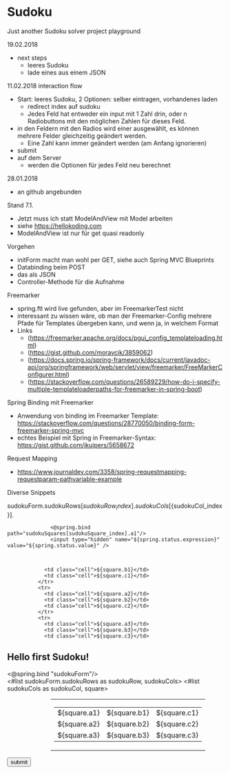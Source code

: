 # Sudoku
Just another Sudoku solver project playground

19.02.2018
- next steps
  - leeres Sudoku
  - lade eines aus einem JSON
  
  
11.02.2018
interaction flow
- Start: leeres Sudoku, 2 Optionen: selber eintragen, vorhandenes laden
	- redirect index auf sudoku
	- Jedes Feld hat entweder ein input mit 1 Zahl drin, oder n Radiobuttons mit den möglichen Zahlen für dieses Feld.
- in den Feldern mit den Radios wird einer ausgewählt, es können mehrere Felder gleichzeitig geändert werden.
	- Eine Zahl kann immer geändert werden (am Anfang ignorieren)
- submit
- auf dem Server
	- werden die Optionen für jedes Feld neu berechnet

28.01.2018
- an github angebunden

Stand 7.1.
  - Jetzt muss ich statt ModelAndView mit Model arbeiten
  - siehe https://hellokoding.com
  - ModelAndView ist nur für get quasi readonly
  
Vorgehen
- initForm macht man wohl per GET, siehe auch Spring MVC Blueprints    
- Databinding beim POST
- das als JSON 
- Controller-Methode für die Aufnahme


Freemarker
  - spring.ftl wird live gefunden, aber im FreemarkerTest nicht
  - interessant zu wissen wäre, ob man der Freemarker-Config mehrere Pfade für Templates übergeben kann, und wenn ja, in welchem Format
  - Links
      - (https://freemarker.apache.org/docs/pgui_config_templateloading.html)
      - (https://gist.github.com/moravcik/3859062)
      - (https://docs.spring.io/spring-framework/docs/current/javadoc-api/org/springframework/web/servlet/view/freemarker/FreeMarkerConfigurer.html)
      - (https://stackoverflow.com/questions/26589229/how-do-i-specify-multiple-templateloaderpaths-for-freemarker-in-spring-boot)
      
Spring Binding mit Freemarker
- Anwendung von binding im Freemarker Template: https://stackoverflow.com/questions/28770050/binding-form-freemarker-spring-mvc
- echtes Beispiel mit Spring in Freemarker-Syntax: https://gist.github.com/jkuipers/5658672

Request Mapping
  - https://www.journaldev.com/3358/spring-requestmapping-requestparam-pathvariable-example

Diverse Snippets
      
sudokuForm.sudokuRows[${sudokuRow_index}].sudokuCols[${sudokuCol_index}].

	              <@spring.bind path="sudokuSquares[sudokuSquare_index].a1"/>
                  <input type="hidden" name="${spring.status.expression}" value="${spring.status.value}" />

    
    
	            <td class="cell">${square.b1}</td>
	            <td class="cell">${square.c1}</td>
              </tr>
	          <tr>
	            <td class="cell">${square.a2}</td>
	            <td class="cell">${square.b2}</td>
	            <td class="cell">${square.c2}</td>
              </tr>
	          <tr>
	            <td class="cell">${square.a3}</td>
	            <td class="cell">${square.b3}</td>
	            <td class="cell">${square.c3}</td>

                  
<body>
  <h2 class="hello-title">Hello first Sudoku!</h2>
  <@spring.bind "sudokuForm"/>
  <form action="" method="POST">
    <table style="border:1px;margin-left:20%;">
    <#list sudokuForm.sudokuRows as sudokuRow, sudokuCols>
      <tr> <!-- Zeile mit 3 Zeilen von Quadraten -->
        <#list sudokuCols as sudokuCol, square>
        <td>
            <table style="border:2px;margin:none;"> <!-- das 9x9 Zellen Quadrat -->
	          <tr>
	            <td class="cell">${square.a1}
                </td>
	            <td class="cell">${square.b1}</td>
	            <td class="cell">${square.c1}</td>
              </tr>
	          <tr>
	            <td class="cell">${square.a2}</td>
	            <td class="cell">${square.b2}</td>
	            <td class="cell">${square.c2}</td>
              </tr>
	          <tr>
	            <td class="cell">${square.a3}</td>
	            <td class="cell">${square.b3}</td>
	            <td class="cell">${square.c3}</td>
              </tr>
	  	    </table>
        </td>
        </#list>
      </tr>
    </#list>
    </table>
    <input type="submit" value="submit"/>
  </form>  
</body>